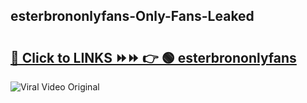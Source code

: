 
 ## esterbrononlyfans-Only-Fans-Leaked

# <h2><a href="https://clipsfans.com/esterbrononlyfans&ref=git">🔗 Click to LINKS ⏩⏩ 👉 🟢 esterbrononlyfans </a></h2>

<a href="https://clipsfans.com/esterbrononlyfans&ref=git" rel="nofollow" data-target="animated-image.originalLink"><img src="https://i.ibb.co.com/xMMVF88/686577567.gif" alt="Viral Video Original" style="max-width: 100%; display: inline-block;" data-target="animated-image.originalImage"></a>
